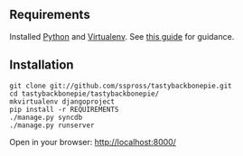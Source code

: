 ## Requirements

Installed [Python](http://python.org/) and [Virtualenv](http://pypi.python.org/pypi/virtualenv). See [this guide](http://install.python-guide.org/) for guidance.

## Installation

```
git clone git://github.com/sspross/tastybackbonepie.git
cd tastybackbonepie/tastybackbonepie/
mkvirtualenv djangoproject
pip install -r REQUIREMENTS
./manage.py syncdb
./manage.py runserver
```

Open in your browser: [http://localhost:8000/](http://localhost:8000/)